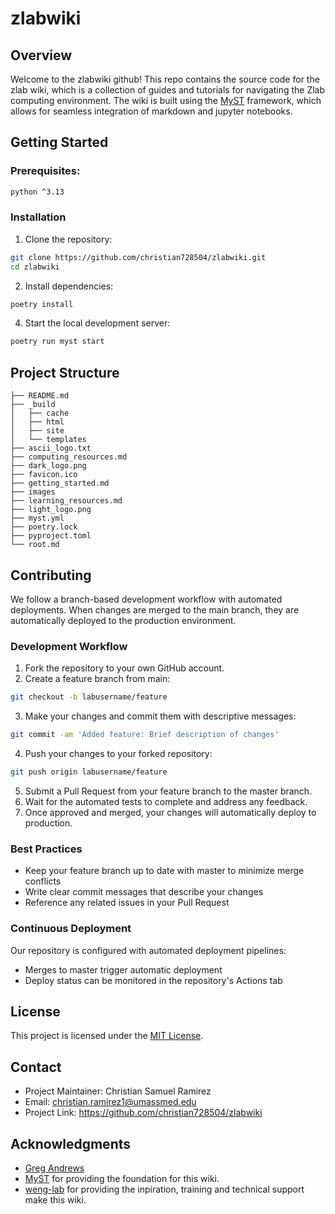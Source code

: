 # zlabwiki

## Overview
Welcome to the zlabwiki github! This repo contains the source code for the zlab wiki, which is a collection of guides and tutorials for navigating the Zlab computing environment. The wiki is built using the [MyST](https://github.com/jupyter-book/mystmd) framework, which allows for seamless integration of markdown and jupyter notebooks.

## Getting Started

### Prerequisites:
```bash
python ^3.13
```

### Installation
1. Clone the repository:
```bash
git clone https://github.com/christian728504/zlabwiki.git
cd zlabwiki
```

2. Install dependencies:
```bash
poetry install
```

4. Start the local development server:
```bash
poetry run myst start
```

## Project Structure
```
├── README.md
├── _build
│   ├── cache
│   ├── html
│   ├── site
│   └── templates
├── ascii_logo.txt
├── computing_resources.md
├── dark_logo.png
├── favicon.ico
├── getting_started.md
├── images
├── learning_resources.md
├── light_logo.png
├── myst.yml
├── poetry.lock
├── pyproject.toml
└── root.md
```

## Contributing

We follow a branch-based development workflow with automated deployments. When changes are merged to the main branch, they are automatically deployed to the production environment.

### Development Workflow

1. Fork the repository to your own GitHub account.
2. Create a feature branch from main:
```bash
git checkout -b labusername/feature
```

3. Make your changes and commit them with descriptive messages:
```bash
git commit -am 'Added feature: Brief description of changes'
```

4. Push your changes to your forked repository:
```bash
git push origin labusername/feature
```

5. Submit a Pull Request from your feature branch to the master branch.
6. Wait for the automated tests to complete and address any feedback.
7. Once approved and merged, your changes will automatically deploy to production.

### Best Practices

- Keep your feature branch up to date with master to minimize merge conflicts
- Write clear commit messages that describe your changes
- Reference any related issues in your Pull Request

### Continuous Deployment

Our repository is configured with automated deployment pipelines:
- Merges to master trigger automatic deployment
- Deploy status can be monitored in the repository's Actions tab

## License
This project is licensed under the [MIT License](https://github.com/christian728504/zlabwiki/blob/main/LICENSE).

## Contact
- Project Maintainer: Christian Samuel Ramirez
- Email: [christian.ramirez1@umassmed.edu](mailto:christian.ramirez1@umassmed.edu)
- Project Link: https://github.com/christian728504/zlabwiki

## Acknowledgments
- [Greg Andrews](https://github.com/grandrews7)
- [MyST](https://github.com/jupyter-book/mystmd) for providing the foundation for this wiki.
- [weng-lab](https://github.com/weng-lab) for providing the inpiration, training and technical support make this wiki.